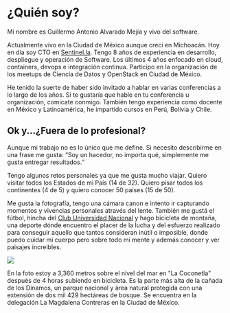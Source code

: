 # ¿Quién soy?

Mi nombre es Guillermo Antonio Alvarado Mejía y vivo del software. 

Actualmente vivo en la Ciudad de México aunque crecí en Michoacán. Hoy en día soy CTO en <a href="sentinel.la">Sentinel.la<a>. Tengo 8 años de experiencia en desarrollo, despliegue y operación de Software. Los últimos 4 años enfocado en cloud, containers, devops e integración continua. Participo en la organización de los meetups de Ciencia de Datos y OpenStack en Ciudad de México.

He tenido la suerte de haber sido invitado a hablar en varias conferencias a lo largo de los años. Si te gustaría que hable en tu conferencia u organización, comicate conmigo. También tengo experiencia como docente en México y Latinoamérica, he impartido cursos en Perú, Bolivia y Chile.	

## Ok y...¿Fuera de lo profesional?

Aunque mi trabajo no es lo único que me define. Si necesito describirme en una frase me gusta:  “Soy un hacedor, no importa qué, simplemente me gusta entregar resultados.“ 

Tengo algunos retos personales ya que me gusta mucho viajar. Quiero visitar todos los Estados de mi País (14 de 32). Quiero pisar todos los continentes (4 de 5) y quiero conocer 50 paises (15 de 50).

Me gusta la fotografía, tengo una cámara canon e intento ir  capturando momentos y vivencias personales através del lente. También me gustá el fútbol, hincha del <a href="https://twitter.com/PumasMX">Club Universidad Nacional<a> y hago bicicleta de montaña, una deporte dónde encuentro el placer de la lucha y del esfuerzo realizado para conseguir aquello que tantos consideran inútil o imposible, donde puedo cuidar mi cuerpo pero sobre todo mi mente y además conocer y ver paisajes increibles. 

![](/images/bike.jpg#center)

En la foto estoy a 3,360 metros sobre el nivel del mar en "La Coconetla" después de 4 horas subiendo en bicicleta. Es la parte más alta de la cañada de los Dinamos, un parque nacional y área natural protegida con una extensión de dos mil 429 hectáreas de bosque. Se encuentra en la delegación La Magdalena Contreras en la Ciudad de México.







